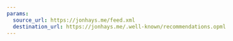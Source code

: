 ```yaml
---
params:
  source_url: https://jonhays.me/feed.xml
  destination_url: https://jonhays.me/.well-known/recommendations.opml
---
```

